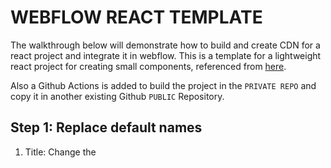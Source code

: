 # WEBFLOW REACT TEMPLATE

The walkthrough below will demonstrate how to build and create CDN for a react project and integrate it in webflow.
This is a template for a lightweight react project for creating small components, referenced from [here](https://webflow.com/blog/react-components-in-webflow).

Also a Github Actions is added to build the project in the `PRIVATE REPO` and copy it in another existing Github `PUBLIC` Repository.

## Step 1: Replace default names

1. Title: Change the <title> inside `index.html`
2. Target ID: Change the div ID `react-target` inside `dist/index.html` and `src/index.js` to whatevere ID name you like


## Step 2: Write the react code

1. Run `npm start` and check your app in `http://localhost:3000`
2. Inside `src/index` replace inside the `return()` to your code

## Step 3: Push Code to Github

Before you push to github,
1. Create a PUBLIC repository
2. Get the ACCESS TOKEN of the Github account of the PUBLIC REPOSITORY
3. Save the ACCESS TOKEN as `ACCESS_TOKEN` as a Secret inside the PRIVATE REPOSITORY Settings
4. Change the credentials for the `node.js.yml` file.
5. Once all the code is done, put your code to github
```
git add.
git commit -m "comment"
git push origin main
```
4. When code is pushed to github, `node.js.yml` will start their job automatically
- It will install packages and build a bundle.js file
- It will copy the bundle file to another repository

## Step 4: Create CDN

1. Get the URL of the `bundle.js` file inside of your github repo.
It should look similar to this
```
https://github.com/<YOUR_GITHUB_ACCOUNT>/<YOUR_REPO_NAME>/blob/main/dist/bundle.js
```
2. Go the website [https://www.jsdelivr.com/github](https://www.jsdelivr.com/github).
Paste the Github link above, and copy the jsDeliver link generated

## Step 5: Read the bundle file inside Webflow

1. Inside your webflow project, create a empty div and put the `target ID` name that you chose in [Step 1](#step-1-replace-default-names).

2. Inside the page you created the empty div, click Settings button with the gear icon
<img src="public/webflow-screenshot-1.png" alt="Webflow designer screenshot" /><br />
3. Scroll down and find the `before </body> tag` section, and paste the jsDeliver link.
<img src="public/webflow-screenshot-2.png" alt="Webflow designer screenshot" /><br />

4. Publish and access the page you put your script.
5. The React app should be showing inside your webflow app.
